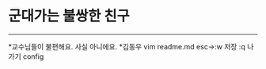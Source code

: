# 군대가는 불쌍한 친구
-----
*교수님들이 불편해요.
사실 아니에요.
*김동우
vim readme.md
esc->:w 저장
:q 나가기
config 


































